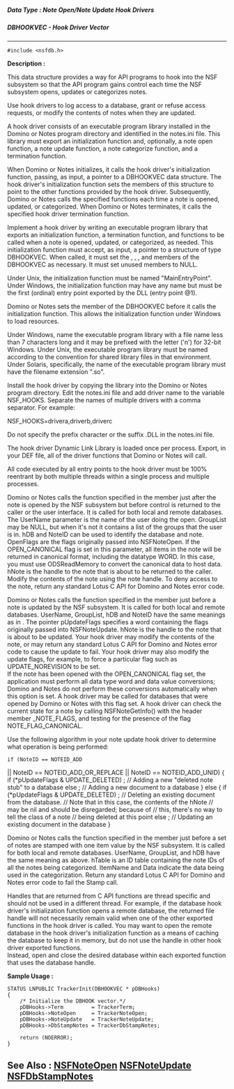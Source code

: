 ##### Data Type : Note Open/Note Update Hook Drivers
##### DBHOOKVEC - Hook Driver Vector
---
```
#include <nsfdb.h>
```
**Description :**

This data structure provides a way for API programs to hook into the NSF 
subsystem so that the API program gains control each time the NSF subsystem 
opens, updates or categorizes notes.

Use hook drivers to log access to a database, grant or refuse access requests, 
or modify the contents of notes when they are updated.

A hook driver consists of an executable program library installed in the Domino 
or Notes program directory and identified in the notes.ini file. This library 
must export an initialization function and, optionally, a note open function, a 
note update function, a note categorize function, and a termination function. 

When Domino or Notes initializes, it calls the hook driver's initialization 
function, passing, as input, a pointer to a DBHOOKVEC data structure. The hook 
driver's initialization function sets the members of this structure to point to 
the other functions provided by the hook driver. Subsequently, Domino or Notes 
calls the specified functions each time a note is opened, updated, or 
categorized. When Domino or Notes terminates, it calls the specified hook 
driver termination function.

Implement a hook driver by writing an executable program library that exports 
an initialization function, a termination function, and functions to be called 
when a note is opened, updated, or categorized, as needed. This initialization 
function must accept, as input, a pointer to a structure of type DBHOOKVEC. 
When called, it must set the <Term>, <NoteOpen>, <NoteUpdate>, and 
<DbStampNotes> members of the DBHOOKVEC as necessary. It must set unused 
members to NULL.

Under Unix, the initialization function must be named "MainEntryPoint".  Under 
Windows, the initialization function may have any name but must be the first 
(ordinal) entry point exported by the DLL (entry point @1).

Domino or Notes sets the <hModule> member of the DBHOOKVEC before it calls the 
initialization function. This allows the initialization function under Windows 
to load resources.

Under Windows, name the executable program library with a file name less than 7 
characters long and it may be prefixed with the letter ('n') for 32-bit 
Windows.  Under Unix, the executable program library must be named according to 
the convention for shared library files in that environment.  Under Solaris, 
specifically, the name of the executable program library must have the filename 
extension ".so".

Install the hook driver by copying the library into the Domino or Notes program 
directory. Edit the notes.ini file and add driver name to the variable 
NSF_HOOKS.  Separate the names of multiple drivers with a comma separator. For 
example:

NSF_HOOKS=drivera,driverb,driverc

Do not specify the prefix character or the suffix .DLL in the notes.ini file.

The hook driver Dynamic Link Library is loaded once per process. Export, in 
your DEF file, all of the driver functions that Domino or Notes will call.

All code executed by all entry points to the hook driver must be 100% reentrant 
by both multiple threads within a single process and multiple processes. 

Domino or Notes calls the function specified in the <NoteOpen> member just 
after the note is opened by the NSF subsystem but before control is returned to 
the caller or the user interface. It is called for both local and remote 
databases.  The UserName parameter is the name of the user doing the open. 
GroupList may be NULL, but when it's not it contains a list of the groups that 
the user is in.  hDB and NoteID can be used to identify the database and note. 
OpenFlags are the flags originally passed into NSFNoteOpen.  If the 
OPEN_CANONICAL flag is set in this parameter, all items in the note will be 
returned in canonical format, including the datatype WORD.  In this case, you 
must use ODSReadMemory to convert the canonical data to host data.  hNote is 
the handle to the note that is about to be returned to the caller.  Modify the 
contents of the note using the note handle.  To deny access to the note, return 
any standard Lotus C API for Domino and Notes error code.

Domino or Notes calls the function specified in the <NoteUpdate> member just 
before a note is updated by the NSF subsystem.  It is called for both local and 
remote databases.  UserName, GroupList, hDB and NoteID have the same meanings 
as in <NoteOpen>.  The pointer pUpdateFlags specifies a word containing the 
flags originally passed into NSFNoteUpdate.  hNote is the handle to the note 
that is about to be updated.  Your hook driver may modify the contents of the 
note, or may return any standard Lotus C API for Domino and Notes error code to 
cause the update to fail. Your hook driver may also modify the update flags, 
for example, to force a particular flag such as UPDATE_NOREVISION to be set.  
If the note has been opened with the OPEN_CANONICAL flag set, the application 
must perform all data type word and data value conversions;  Domino and Notes 
do not perform these conversions automatically when this option is set.  A hook 
driver may be called for databases that were opened by Domino or Notes with 
this flag set.  A hook driver can check the current state for a note by calling 
NSFNoteGetInfo() with the header member _NOTE_FLAGS, and testing for the 
presence of the flag NOTE_FLAG_CANONICAL.

Use the following algorithm in your note update hook driver to determine what 
operation is being performed:

	if (NoteID == NOTEID_ADD
   || NoteID == NOTEID_ADD_OR_REPLACE
   || NoteID == NOTEID_ADD_UNID)
  {
  if (*pUpdateFlags & UPDATE_DELETED)
   ; // Adding a new "deleted note stub" to a database
  else
   ; // Adding a new document to a database
  }
 else
	 {
  if (*pUpdateFlags & UPDATE_DELETED)
   ; // Deleting an existing document from the database.
     // Note that in this case, the contents of the hNote
     // may be nil and should be disregarded; because of
			  // this, there's no way to tell the class of a note
     // being deleted at this point
  else
   ; // Updating an existing document in the database
  }

Domino or Notes calls the function specified in the <DbStampNotes>  member just 
before a set of notes are stamped with one item value by the NSF subsystem. It 
is called for both local and remote databases.  UserName, GroupList, and hDB 
have the same meaning as above. hTable is an ID table containing the note IDs 
of all the notes being categorized. ItemName and Data indicate the data being 
used in the categorization.  Return any standard Lotus C API for Domino and 
Notes error code to fail the Stamp call.

Handles that are returned from C API functions are thread specific and should 
not be used in a different thread.  For example, if the database hook driver's 
initialization function opens a remote database, the returned file handle will 
not necessarily remain valid when one of the other exported functions in the 
hook driver is called.  You may want to open the remote database in the hook 
driver's initialization function as a means of caching the database to keep it 
in memory, but do not use the handle in other hook driver exported functions.  
Instead, open and close the desired database within each exported function that 
uses the database handle.

**Sample Usage :**
```
STATUS LNPUBLIC TrackerInit(DBHOOKVEC * pDBHooks)
{
    /* Initialize the DBHOOK vector.*/
    pDBHooks->Term         = TrackerTerm;
    pDBHooks->NoteOpen     = TrackerNoteOpen;
    pDBHooks->NoteUpdate   = TrackerNoteUpdate;
    pDBHooks->DbStampNotes = TrackerDbStampNotes;

    return (NOERROR);
}
```
**See Also :**
[NSFNoteOpen](/reference/Func/NSFNoteOpen)
[NSFNoteUpdate](/reference/Func/NSFNoteUpdate)
[NSFDbStampNotes](/reference/Func/NSFDbStampNotes)
---
